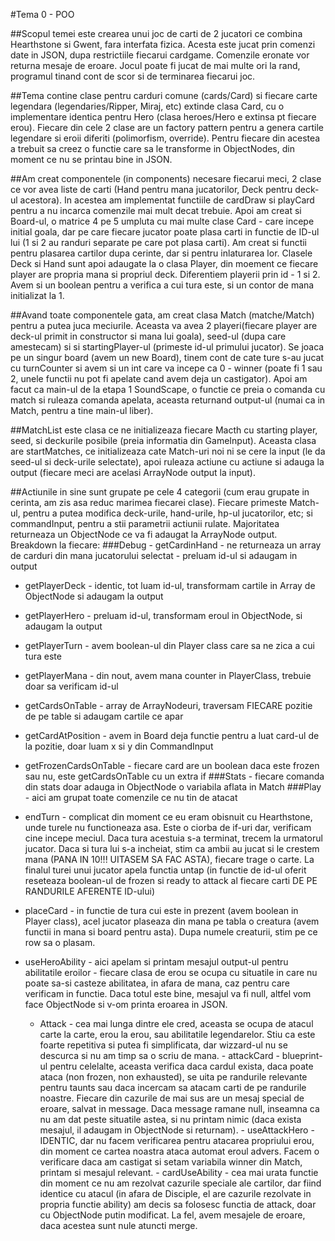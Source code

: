 #Tema 0 - POO

##Scopul temei este crearea unui joc de carti de 2 jucatori ce combina Hearthstone si Gwent, fara interfata fizica. Acesta este jucat prin comenzi
date in JSON, dupa restrictiile fiecarui cardgame. Comenzile eronate vor returna mesaje de eroare. Jocul poate fi jucat de mai multe ori la rand,
programul tinand cont de scor si de terminarea fiecarui joc.

##Tema contine clase pentru carduri comune (cards/Card) si fiecare carte legendara (legendaries/Ripper, Miraj, etc) extinde clasa Card, cu o implementare
identica pentru Hero (clasa heroes/Hero e extinsa pt fiecare erou). Fiecare din cele 2 clase are un factory pattern pentru a genera cartile
legendare si eroii diferiti (polimorfism, override). Pentru fiecare din acestea a trebuit sa creez o functie care sa le transforme in ObjectNodes, 
din moment ce nu se printau bine in JSON.

##Am creat componentele (in components) necesare fiecarui meci, 2 clase ce vor avea liste de carti (Hand pentru mana jucatorilor, Deck
pentru deck-ul acestora). In acestea am implementat functiile de cardDraw si playCard pentru a nu incarca comenzile
mai mult decat trebuie. Apoi am creat si Board-ul, o matrice 4 pe 5 umpluta cu mai multe clase Card - care incepe initial goala,
dar pe care fiecare jucator poate plasa carti in functie de ID-ul lui (1 si 2 au randuri separate pe care pot plasa carti).
Am creat si functii pentru plasarea cartilor dupa cerinte, dar si pentru inlaturarea lor. Clasele Deck si Hand sunt apoi adaugate
la o clasa Player, din moement ce fiecare player are propria mana si propriul deck. Diferentiem playerii prin id - 1 si 2. Avem
si un boolean pentru a verifica a cui tura este, si un contor de mana initializat la 1.

##Avand toate componentele gata, am creat clasa Match (matche/Match) pentru a putea juca meciurile. Aceasta va avea 2 playeri(fiecare player
are deck-ul primit in constructor si mana lui goala), seed-ul (dupa care amestecam) si si startingPlayer-ul (primeste id-ul primului jucator).
Se joaca pe un singur board (avem un new Board), tinem cont de cate ture s-au jucat cu turnCounter si avem si un int care va incepe ca 0 -
winner (poate fi 1 sau 2, unele functii nu pot fi apelate cand avem deja un castigator). Apoi am facut ca main-ul de la etapa 1 SoundScape,
o functie ce preia o comanda cu match si ruleaza comanda apelata, aceasta returnand output-ul (numai ca in Match, pentru a tine main-ul liber).

##MatchList este clasa ce ne initializeaza fiecare Macth cu starting player, seed, si deckurile posibile (preia informatia din GameInput).
Aceasta clasa are startMatches, ce initializeaza cate Match-uri noi ni se cere la input (le da seed-ul si deck-urile selectate), apoi ruleaza actiune
cu actiune si adauga la output (fiecare meci are acelasi ArrayNode output la input).

##Actiunile in sine sunt grupate pe cele 4 categorii (cum erau grupate in cerinta, am zis asa reduc marimea fiecarei clase). 
Fiecare primeste Match-ul, pentru a putea modifica deck-urile, hand-urile, hp-ul jucatorilor, etc; si commandInput, pentru a stii parametrii actiunii rulate. Majoritatea returneaza
un ObjectNode ce va fi adaugat la ArrayNode output. Breakdown la fiecare:
###Debug - getCardinHand - ne returneaza un array de carduri din mana jucatorului selectat - preluam id-ul si adaugam in output
- getPlayerDeck - identic, tot luam id-ul, transformam cartile in Array de ObjectNode si adaugam la output
- getPlayerHero - preluam id-ul, transformam eroul in ObjectNode, si adaugam la output
- getPlayerTurn - avem boolean-ul din Player class care sa ne zica a cui tura este
- getPlayerMana - din nout, avem mana counter in PlayerClass, trebuie doar sa verificam id-ul
- getCardsOnTable - array de ArrayNodeuri, traversam FIECARE pozitie de pe table si adaugam cartile ce apar
- getCardAtPosition - avem in Board deja functie pentru a luat card-ul de la pozitie, doar luam x si y din CommandInput
- getFrozenCardsOnTable - fiecare card are un boolean daca este frozen sau nu, este getCardsOnTable cu un extra if
###Stats - fiecare comanda din stats doar adauga in ObjectNode o variabila aflata in Match
###Play - aici am grupat toate comenzile ce nu tin de atacat
- endTurn - complicat din moment ce eu eram obisnuit cu Hearthstone, unde turele nu functioneaza asa. Este o ciorba de if-uri
dar, verificam cine incepe meciul. Daca tura acestuia s-a terminat, trecem la urmatorul jucator. Daca si tura lui
s-a incheiat, stim ca ambii au jucat si le crestem mana (PANA IN 10!!! UITASEM SA FAC ASTA), fiecare trage o carte.
La finalul turei unui jucator apela functia untap (in functie de id-ul oferit reseteaza boolean-ul de frozen si
ready to attack al fiecare carti DE PE RANDURILE AFERENTE ID-ului)
- placeCard - in functie de tura cui este in prezent (avem boolean in Player class), acel jucator plaseaza din mana pe tabla
o creatura (avem functii in mana si board pentru asta). Dupa numele creaturii, stim pe ce row sa o plasam.
- useHeroAbility - aici apelam si printam mesajul output-ul pentru abilitatile eroilor - fiecare clasa de erou se ocupa cu
situatile in care nu poate sa-si casteze abilitatea, in afara de mana, caz pentru care verificam in functie.
Daca totul este bine, mesajul va fi null, altfel vom face ObjectNode si v-om printa eroarea in JSON.

    - Attack - cea mai lunga dintre ele cred, aceasta se ocupa de atacul carte la carte, erou la erou, sau abilitatile legendarelor. Stiu ca este
               foarte repetitiva si putea fi simplificata, dar wizzard-ul nu se descurca si nu am timp sa o scriu de mana.
             - attackCard - blueprint-ul pentru celelalte, aceasta verifica daca cardul exista, daca poate ataca (non frozen, non exhausted),
                            se uita pe randurile relevante pentru taunts sau daca incercam sa atacam carti de pe randurile noastre. Fiecare din
                            cazurile de mai sus are un mesaj special de eroare, salvat in message. Daca message ramane null, inseamna ca nu am dat
                            peste situatile astea, si nu printam nimic (daca exista mesajul, il adaugam in ObjectNode si returnam).
             - useAttackHero - IDENTIC, dar nu facem verificarea pentru atacarea propriului erou, din moment ce cartea noastra ataca automat
                                eroul advers. Facem o verificare daca am castigat si setam variabila winner din Match, printam si mesajul relevant.
             - cardUseAbility - cea mai urata functie din moment ce nu am rezolvat cazurile speciale ale cartilor, dar fiind identice cu atacul (in afara
                                de Disciple, el are cazurile rezolvate in propria functie ability) am decis sa folosesc functia de attack, doar cu ObjectNode
                                putin modificat. La fel, avem mesajele de eroare, daca acestea sunt nule atuncti merge.
